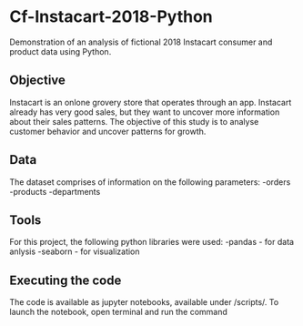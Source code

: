 # Cf-Instacart-2018-Python
Demonstration of an analysis of fictional 2018 Instacart consumer and product data using Python.
## Objective
Instacart is an onlone grovery store that operates through an app. Instacart already has very good sales, but they want to uncover more information about their sales patterns. The objective of this study is to analyse customer behavior and uncover patterns for growth.

## Data
The dataset comprises of information on the following parameters:
-orders
-products
-departments

## Tools
For this project, the following python libraries were used:
-pandas - for data anlysis
-seaborn - for visualization

## Executing the code
The code is available as jupyter notebooks, available under /scripts/.
To launch the notebook, open terminal and run the command
